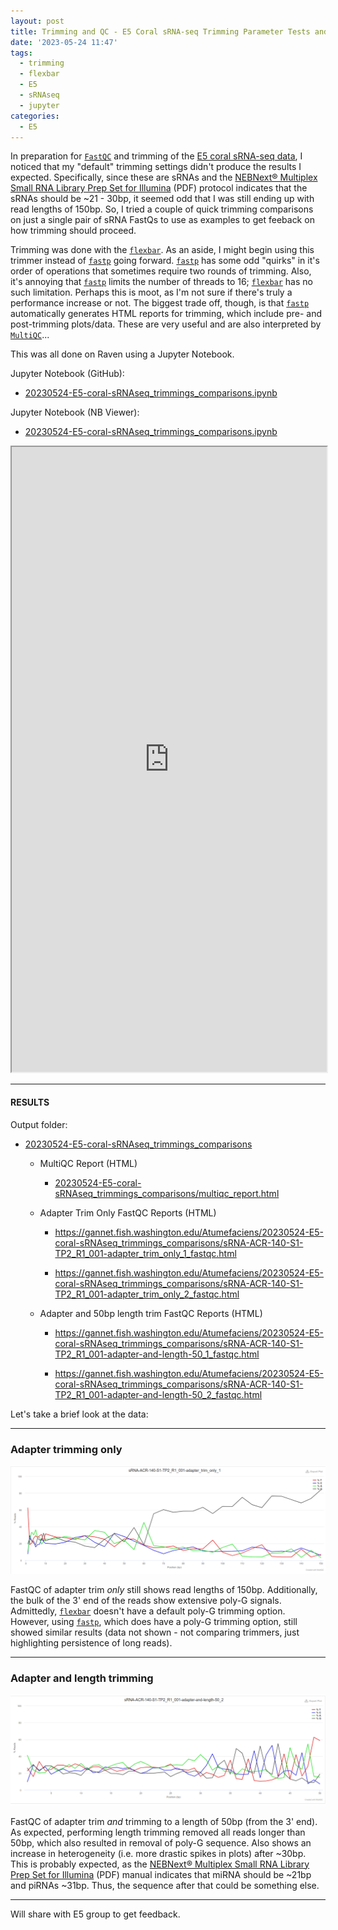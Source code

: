 ```yaml
---
layout: post
title: Trimming and QC - E5 Coral sRNA-seq Trimming Parameter Tests and Comparisons
date: '2023-05-24 11:47'
tags: 
  - trimming
  - flexbar
  - E5
  - sRNAseq
  - jupyter
categories: 
  - E5
---
```

In preparation for [`FastQC`](https://www.bioinformatics.babraham.ac.uk/projects/fastqc/) and trimming of the [E5 coral sRNA-seq data](https://robertslab.github.io/sams-notebook/2023/05/17/Data-Management-E5-Coral-RNA-seq-and-sRNA-seq-Reorganizing-and-Renaming.html), I noticed that my "default" trimming settings didn't produce the results I expected. Specifically, since these are sRNAs and the [NEBNext® Multiplex Small RNA Library Prep Set for Illumina](https://www.neb.com/-/media/nebus/files/manuals/manuale7300_e7330_e7560_e7580.pdf?rev=d0964a2e637843b1afcb9f7d666d07b2&hash=5B733FC9B41103A865143C75D0F3FC5D) (PDF) protocol indicates that the sRNAs should be ~21 - 30bp, it seemed odd that I was still ending up with read lengths of 150bp. So, I tried a couple of quick trimming comparisons on just a single pair of sRNA FastQs to use as examples to get feeback on how trimming should proceed.

Trimming was done with the [`flexbar`](https://github.com/seqan/flexbar). As an aside, I might begin using this trimmer instead of [`fastp`](https://github.com/OpenGene/fastp) going forward. [`fastp`](https://github.com/OpenGene/fastp) has some odd "quirks" in it's order of operations that sometimes require two rounds of trimming. Also, it's annoying that [`fastp`](https://github.com/OpenGene/fastp) limits the number of threads to 16; [`flexbar`](https://github.com/seqan/flexbar) has no such limitation. Perhaps this is moot, as I'm not sure if there's truly a performance increase or not. The biggest trade off, though, is that [`fastp`](https://github.com/OpenGene/fastp) automatically generates HTML reports for trimming, which include pre- and post-trimming plots/data. These are very useful and are also interpreted by [`MultiQC`](https://multiqc.info/)...

This was all done on Raven using a Jupyter Notebook.

Jupyter Notebook (GitHub):

- [20230524-E5-coral-sRNAseq_trimmings_comparisons.ipynb](https://github.com/RobertsLab/code/blob/master/notebooks/sam/20230524-E5-coral-sRNAseq_trimmings_comparisons.ipynb)

Jupyter Notebook (NB Viewer):

- [20230524-E5-coral-sRNAseq_trimmings_comparisons.ipynb](https://nbviewer.org/github/RobertsLab/code/blob/master/notebooks/sam/20230524-E5-coral-sRNAseq_trimmings_comparisons.ipynb)

<iframe src="https://nbviewer.org/github/RobertsLab/code/blob/master/notebooks/sam/20230524-E5-coral-sRNAseq_trimmings_comparisons.ipynb" width="100%" height="1000" scrolling="yes"></iframe>


---

#### RESULTS

Output folder:

- [20230524-E5-coral-sRNAseq_trimmings_comparisons](https://gannet.fish.washington.edu/Atumefaciens/20230524-E5-coral-sRNAseq_trimmings_comparisons)

  - MultiQC Report (HTML)

    - [20230524-E5-coral-sRNAseq_trimmings_comparisons/multiqc_report.html](https://gannet.fish.washington.edu/Atumefaciens/20230524-E5-coral-sRNAseq_trimmings_comparisons/multiqc_report.html)

  - Adapter Trim Only FastQC Reports (HTML)

    - https://gannet.fish.washington.edu/Atumefaciens/20230524-E5-coral-sRNAseq_trimmings_comparisons/sRNA-ACR-140-S1-TP2_R1_001-adapter_trim_only_1_fastqc.html

    - https://gannet.fish.washington.edu/Atumefaciens/20230524-E5-coral-sRNAseq_trimmings_comparisons/sRNA-ACR-140-S1-TP2_R1_001-adapter_trim_only_2_fastqc.html

  - Adapter and 50bp length trim FastQC Reports (HTML)

    - https://gannet.fish.washington.edu/Atumefaciens/20230524-E5-coral-sRNAseq_trimmings_comparisons/sRNA-ACR-140-S1-TP2_R1_001-adapter-and-length-50_1_fastqc.html

    - https://gannet.fish.washington.edu/Atumefaciens/20230524-E5-coral-sRNAseq_trimmings_comparisons/sRNA-ACR-140-S1-TP2_R1_001-adapter-and-length-50_2_fastqc.html

Let's take a brief look at the data:

---

### Adapter trimming only

![FastQC plot of Per Base Sequence Content of read with only adapter trimming. Shows the presence of poly-G (black line) at end of reads. Also shows persistance of 150bp read lengths, despite trimming.](https://github.com/RobertsLab/sams-notebook/blob/master/images/screencaps/20230524-E5-coral-sRNAseq_trimmings_comparisons-adapter_trim_only-fastqc_screenshot.png.png?raw=true)

FastQC of adapter trim _only_ still shows read lengths of 150bp. Additionally, the bulk of the 3' end of the reads show extensive poly-G signals. Admittedly, [`flexbar`](https://github.com/seqan/flexbar) doesn't have a default poly-G trimming option. However, using [`fastp`](https://github.com/OpenGene/fastp), which does have a poly-G trimming option, still showed similar results (data not shown - not comparing trimmers, just highlighting persistence of long reads).

---
### Adapter and length trimming

![FastQC plot of Per Base Sequence Content of read with adapter trimming and trimming to a length of 50bp (from the 3' end). Shows elimination of 150bp reads and poly-G. Also shows an increase in heterogeneity (i.e. more drastic spikes in plots) after ~30bp.](https://github.com/RobertsLab/sams-notebook/blob/master/images/screencaps/20230524-E5-coral-sRNAseq_trimmings_comparisons-adapter_and_length_50-fastqc_screenshot.png?raw=true)

FastQC of adapter trim _and_ trimming to a length of 50bp (from the 3' end). As expected, performing length trimming removed all reads longer than 50bp, which also resulted in removal of poly-G sequence. Also shows an increase in heterogeneity (i.e. more drastic spikes in plots) after ~30bp. This is probably expected, as the [NEBNext® Multiplex Small RNA Library Prep Set for Illumina](https://www.neb.com/-/media/nebus/files/manuals/manuale7300_e7330_e7560_e7580.pdf?rev=d0964a2e637843b1afcb9f7d666d07b2&hash=5B733FC9B41103A865143C75D0F3FC5D) (PDF) manual indicates that miRNA should be ~21bp and piRNAs ~31bp. Thus, the sequence after that could be something else.

---

Will share with E5 group to get feedback.